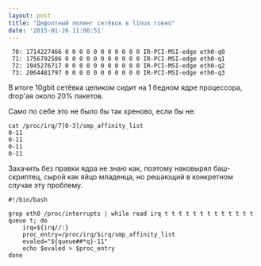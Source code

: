 ```yaml
---
layout: post
title: "Дефолтный полинг сетёвок в linux говно"
date: '2015-01-26 11:06:51'
---
```


     70: 1714227466 0 0 0 0 0 0 0 0 0 0 0 IR-PCI-MSI-edge eth0-q0
     71: 1756792586 0 0 0 0 0 0 0 0 0 0 0 IR-PCI-MSI-edge eth0-q1
     72: 1945276717 0 0 0 0 0 0 0 0 0 0 0 IR-PCI-MSI-edge eth0-q2
     73: 2064481797 0 0 0 0 0 0 0 0 0 0 0 IR-PCI-MSI-edge eth0-q3
     
В итоге 10gbit сетёвка целиком сидит на 1 бедном ядре процессора, drop'ая около 20% пакетов.

Само по себе это не было бы так хреново, если бы не:

    cat /proc/irq/7[0-3]/smp_affinity_list 
    0-11
    0-11
    0-11
    0-11

Захачить без правки ядра не знаю как, поэтому наковырял баш-скриптец, сырой как яйцо младенца, но решающий в конкретном случае эту проблему.

    #!/bin/bash

    grep eth0 /proc/interrupts | while read irq t t t t t t t t t t t t t queue t; do
        irq=${irq//:}
        proc_entry=/proc/irq/$irq/smp_affinity_list
        evaled="${queue##*q}-11"
        echo $evaled > $proc_entry
    done